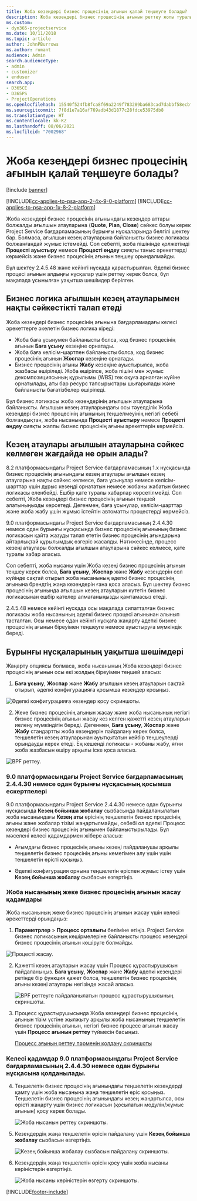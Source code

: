 ```yaml
---
title: Жоба кезеңдері бизнес процесінің ағынын қалай теңшеуге болады?
description: Жоба кезеңдері бизнес процесінің ағынын реттеу жолы туралы жалпы ақпарат.
ms.custom:
- dyn365-projectservice
ms.date: 10/11/2018
ms.topic: article
author: JohnPBurrows
ms.author: rumant
audience: Admin
search.audienceType:
- admin
- customizer
- enduser
search.app:
- D365CE
- D365PS
- ProjectOperations
ms.openlocfilehash: 15540f524fb8fca8f69a2249f783289ba683cad7dabbf58ecbf620d147e5d491
ms.sourcegitcommit: 7f8d1e7a16af769adb43d1877c28fdce53975db8
ms.translationtype: HT
ms.contentlocale: kk-KZ
ms.lasthandoff: 08/06/2021
ms.locfileid: "7002968"
---
```

# <a name="how-do-i-customize-the-project-stages-business-process-flow"></a>Жоба кезеңдері бизнес процесінің ағынын қалай теңшеуге болады?

[!include [banner](../includes/psa-now-project-operations.md)]

[!INCLUDE[cc-applies-to-psa-app-2-4x-9-0-platform](../includes/cc-applies-to-psa-app-2-4x-9-0-platform.md)]
[!INCLUDE[cc-applies-to-psa-app-1x-8-2-platform](../includes/cc-applies-to-psa-app-1x-8-2-platform.md)]

Жоба кезеңдері бизнес процесінің ағынындағы кезеңдер аттары болжалды ағылшын атауларына (**Quote**, **Plan**, **Close**) сәйкес болуы керек Project Service бағдарламасының бұрынғы нұсқаларында белгілі шектеу бар. Болмаса, ағылшын кезең атауларына байланысты бизнес логикасы болжанғандай жұмыс істемейді. Сол себепті, жоба пішінінде қолжетімді **Процесті ауыстыру** немесе **Процесті өңдеу** сияқты таныс әрекеттерді көрмейсіз және бизнес процесінің ағынын теңшеу орындалмайды. 

Бұл шектеу 2.4.5.48 және кейінгі нұсқада қарастырылған. Әдепкі бизнес процесі ағынын алдыңғы нұсқалар үшін реттеу керек болса, бұл мақалада ұсынылған уақытша шешімдер берілген.  

## <a name="business-logic-requires-an-exact-match-with-english-stage-names"></a>Бизнес логика ағылшын кезең атауларымен нақты сәйкестікті талап етеді

Жоба кезеңдері бизнес процесінің ағынына бағдарламадағы келесі әрекеттерге әкелетін бизнес логика кіреді:
- Жоба баға ұсынумен байланысты болса, код бизнес процесінің ағынын **Баға ұсыну** кезеңіне орнатады.
- Жоба баға келісім-шартпен байланысты болса, код бизнес процесінің ағынын **Жоспар** кезеңіне орнатады.
- Бизнес процесінің ағыны **Жабу** кезеңіне ауыстырылса, жоба жазбасы өшіріледі. Жоба өшірілсе, жоба пішіні мен жұмыс декомпозициясының құрылымы (WBS) тек оқуға арналған күйіне орнатылады, аты бар ресурс тапсырыстары шығарылады және байланысты бағатізбелер өшіріледі.

Бұл бизнес логикасы жоба кезеңдерінің ағылшын атауларына байланысты. Ағылшын кезең атауларындағы осы тәуелділік Жоба кезеңдері бизнес процесінің ағынының теңшелмеуінің негізгі себебі болғандықтан, жоба нысанында **Процесті ауыстыру** немесе **Процесті өңдеу** сияқты жалпы бизнес процесінің ағыны әрекеттерін көрмейсіз.

## <a name="what-happens-if-the-stage-names-dont-match-the-english-names"></a>Кезең атаулары ағылшын атауларына сәйкес келмеген жағдайда не орын алады?

8.2 платформасындағы Project Service бағдарламасының 1.x нұсқасында бизнес процесінің ағынындағы кезең атаулары ағылшын кезең атауларына нақты сәйкес келмесе, баға ұсынулар немесе келісім-шарттар үшін дұрыс кезеңді орнататын немесе жобаны жабатын бизнес логикасы еленбейді. Ешбір қате туралы хабарлар көрсетілмейді. Сол себепті, Жоба кезеңдері бизнес процесінің ағынын теңшей алатыныңызды көрсетеді. Дегенмен, баға ұсынулар, келісім-шарттар және жоба жабу үшін жұмыс істейтін автоматты процестерді көрмейсіз.

9.0 платформасындағы Project Service бағдарламасының 2.4.4.30 немесе одан бұрынғы нұсқасында бизнес процесінің ағынының бизнес логикасын қайта жазуды талап ететін бизнес процесінің ағындарына айтарлықтай құрылымдық өзгеріс жасалды. Нәтижесінде, процесс кезеңі атаулары болжалды ағылшын атауларына сәйкес келмесе, қате туралы хабар аласыз. 

Сол себепті, жоба нысаны үшін Жоба кезеңі бизнес процесінің ағынын теңшеу керек болса, **Баға ұсыну**, **Жоспар** және **Жабу** кезеңдерін сол күйінде сақтай отырып жоба нысанының әдепкі бизнес процесінің ағынына брендтің жаңа кезеңдерін ғана қоса аласыз. Бұл шектеу бизнес процесінің ағынында ағылшын кезең атауларын күтетін бизнес логикасынан ешбір қателер алмағаныңызды қамтамасыз етеді.

2.4.5.48 немесе кейінгі нұсқада осы мақалада сипатталған бизнес логикасы жоба нысанының әдепкі бизнес процесі ағынынан алынып тасталған. Осы немесе одан кейінгі нұсқаға жаңарту әдепкі бизнес процесінің ағынын біреуімен теңшеуге немесе ауыстыруға мүмкіндік береді. 

## <a name="workarounds-for-earlier-versions"></a>Бұрынғы нұсқаларының уақытша шешімдері

Жаңарту опциясы болмаса, жоба нысанының Жоба кезеңдері бизнес процесінің ағынын осы екі жолдың біреуімен теңшей аласыз:

1. **Баға ұсыну**, **Жоспар** және **Жабу** ағылшын кезең атауларын сақтай отырып, әдепкі конфигурацияға қосымша кезеңдер қосыңыз.


![Әдепкі конфигурацияға кезеңдер қосу скриншоты.](media/FAQ-Customize-BPF-1.png)
 
2. Жеке бизнес процесінің ағынын жасау және жоба нысанының негізгі бизнес процесінің ағынын жасау кез келген қажетті кезең атауларын иелену мүмкіндігін береді. Дегенмен, **Баға ұсыну**, **Жоспар** және **Жабу** стандартты жоба кезеңдерін пайдалану керек болса, теңшелетін кезең атауларынан ауытқытатын кейбір теңшеулерді орындауды керек етеді. Ең кешенді логикасы - жобаны жабу, яғни жоба жазбасын өшіру арқылы іске қоса аласыз.

![BPF реттеу.](media/FAQ-Customize-BPF-2.png)

### <a name="additional-considerations-for-project-service-app-version-24430-or-earlier-on-platform-90"></a>9.0 платформасындағы Project Service бағдарламасының 2.4.4.30 немесе одан бұрынғы нұсқасының қосымша ескертпелері

9.0 платформасындағы Project Service 2.4.4.30 немесе одан бұрынғы нұсқасында **Кезең бойынша жобалау** сызбасында пайдаланылатын жоба нысанындағы **Кезең аты** өрісінің теңшелетін бизнес процесінің ағыны және жобалар тізімі жаңартылмайды, себебі ол әдепкі Процесс кезеңдері бизнес процесінің ағынымен байланыстырылады. Бұл мәселені келесі қадамдармен жібере аласыз:

- Ағымдағы бизнес процесінің ағыны кезеңі пайдаланушы арқылы теңшелетін бизнес процесінің ағыны көмегімен алу үшін үшін теңшелетін өрісті қосыңыз.

- Әдепкі конфигурация орнына теңшелетін өріспен жұмыс істеу үшін **Кезең бойынша жобалау** сызбасын өзгертіңіз.

### <a name="steps-to-create-your-own-business-process-flow-for-the-project-entity"></a>Жоба нысанының жеке бизнес процесінің ағынын жасау қадамдары

Жоба нысанының жеке бизнес процесінің ағынын жасау үшін келесі әрекеттерді орындаңыз:

1. **Параметрлер** > **Процесс орталығы** бөліміне өтіңіз. Project Service бизнес логикасының көшірмелеріне байланысты процесс кезеңдері бизнес процесінің ағынын көшіруге болмайды.

  ![Процесті жасау.](media/FAQ-Customize-BPF-3.png)

2. Қажетті кезең атауларын жасау үшін Процесс құрастырушысын пайдаланыңыз. **Баға ұсыну**, **Жоспар** және **Жабу** әдепкі кезеңдері ретінде бір функция қажет болса, теңшелетін бизнес процесінің ағыны кезеңі атаулары негізінде жасай аласыз.

   ![BPF реттеуге пайдаланылатын процесс құрастырушысының скриншоты.](media/FAQ-Customize-BPF-4.png) 

3. Процесс құрастырушысында Жоба кезеңдері бизнес процесінің ағынын тізім үстіне жылжыту арқылы жоба нысанының теңшелетін бизнес процесінің ағынын, негізгі бизнес процесс ағынын жасау үшін **Процесс ағынын реттеу** түймесін басыңыз.


   [Процесс ағынын реттеу пәрменін қолдану скриншоты](media/FAQ-Customize-BPF-5-720.png)

### <a name="the-following-steps-apply-to-project-service-app-24430-or-earlier-on-the-90-platform"></a>Келесі қадамдар 9.0 платформасындағы Project Service бағдарламасының 2.4.4.30 немесе одан бұрынғы нұсқасына қолданылады.

4. Теңшелетін бизнес процесінің ағынындағы теңшелетін кезеңдерді қамту үшін жоба нысанына жаңа теңшелетін өріс қосыңыз. Теңшелетін бизнес процесінің ағынындағы кезең жаңартылса, осы өрісті жаңарту үшін бизнес логикасын (қосылатын модулін/жұмыс ағынын) қосу керек болады.

   ![Жоба нысанын реттеу скриншоты.](media/FAQ-Customize-BPF-6-720.png)

5. Кезеңдердің жаңа теңшелетін өрісін пайдалану үшін **Кезең бойынша жобалау** сызбасын өзгертіңіз.

   ![Кезең бойынша жобалау сызбасын пайдалану скриншоты.](media/FAQ-Customize-BPF-7-720.png)

6. Кезеңдердің жаңа теңшелетін өрісін қосу үшін жоба нысаны көріністерін өзгертіңіз.

   ![Жоба нысаны көріністерін өзгерту скриншоты.](media/FAQ-Customize-BPF-8-720.png)



[!INCLUDE[footer-include](../includes/footer-banner.md)]